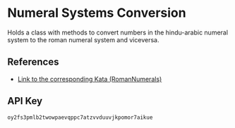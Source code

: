 # Numeral Systems Conversion

Holds a class with methods to convert numbers in the hindu-arabic numeral system to the roman numeral system and viceversa.

## References

- [Link to the corresponding Kata (RomanNumerals)](http://codingdojo.org/kata/RomanNumerals/)

## API Key

```
oy2fs3pmlb2twowpaevqppc7atzvvduuvjkpomor7aikue
```